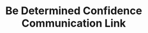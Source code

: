 ---
title: "Be Determined Confidence Communication Link"
url: /ganta/be-determined-confidence-communication-link/
shop: convenience
---